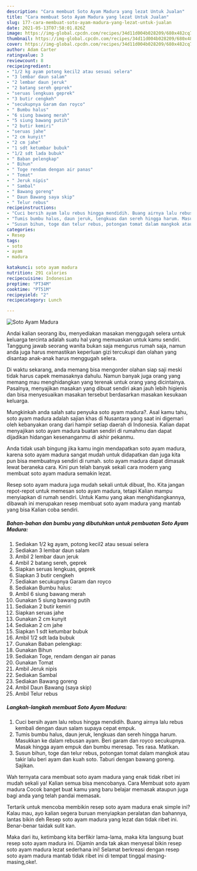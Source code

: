 ```yaml
---
description: "Cara membuat Soto Ayam Madura yang lezat Untuk Jualan"
title: "Cara membuat Soto Ayam Madura yang lezat Untuk Jualan"
slug: 177-cara-membuat-soto-ayam-madura-yang-lezat-untuk-jualan
date: 2021-05-13T07:58:01.826Z
image: https://img-global.cpcdn.com/recipes/34d11d004b028209/680x482cq70/soto-ayam-madura-foto-resep-utama.jpg
thumbnail: https://img-global.cpcdn.com/recipes/34d11d004b028209/680x482cq70/soto-ayam-madura-foto-resep-utama.jpg
cover: https://img-global.cpcdn.com/recipes/34d11d004b028209/680x482cq70/soto-ayam-madura-foto-resep-utama.jpg
author: Adam Carter
ratingvalue: 3
reviewcount: 8
recipeingredient:
- "1/2 kg ayam potong kecil2 atau sesuai selera"
- "3 lembar daun salam"
- "2 lembar daun jeruk"
- "2 batang sereh geprek"
- "seruas lengkuas geprek"
- "3 butir cengkeh"
- "secukupnya Garam dan royco"
- " Bumbu halus"
- "6 siung bawang merah"
- "5 siung bawang putih"
- "2 butir kemiri"
- "seruas jahe"
- "2 cm kunyit"
- "2 cm jahe"
- "1 sdt ketumbar bubuk"
- "1/2 sdt lada bubuk"
- " Baban pelengkap"
- " Bihun"
- " Toge rendam dengan air panas"
- " Tomat"
- " Jeruk nipis"
- " Sambal"
- " Bawang goreng"
- " Daun Bawang saya skip"
- " Telur rebus"
recipeinstructions:
- "Cuci bersih ayam lalu rebus hingga mendidih. Buang airnya lalu rebus kembali dengan daun salam supaya cepat empuk."
- "Tumis bumbu halus, daun jeruk, lengkuas dan sereh hingga harum. Masukkan ke dalam rebusan ayam. Beri garam dan royco secukupnya. Masak hingga ayam empuk dan bumbu meresap. Tes rasa. Matikan."
- "Susun bihun, toge dan telur rebus, potongan tomat dalam mangkok atau takir lalu beri ayam dan kuah soto. Taburi dengan bawang goreng. Sajikan."
categories:
- Resep
tags:
- soto
- ayam
- madura

katakunci: soto ayam madura 
nutrition: 291 calories
recipecuisine: Indonesian
preptime: "PT34M"
cooktime: "PT51M"
recipeyield: "2"
recipecategory: Lunch

---
```



![Soto Ayam Madura](https://img-global.cpcdn.com/recipes/34d11d004b028209/680x482cq70/soto-ayam-madura-foto-resep-utama.jpg)

Andai kalian seorang ibu, menyediakan masakan menggugah selera untuk keluarga tercinta adalah suatu hal yang memuaskan untuk kamu sendiri. Tanggung jawab seorang  wanita bukan saja mengurus rumah saja, namun anda juga harus memastikan keperluan gizi tercukupi dan olahan yang disantap anak-anak harus menggugah selera.

Di waktu  sekarang, anda memang bisa mengorder olahan siap saji meski tidak harus capek memasaknya dahulu. Namun banyak juga orang yang memang mau menghidangkan yang terenak untuk orang yang dicintainya. Pasalnya, menyajikan masakan yang dibuat sendiri akan jauh lebih higienis dan bisa menyesuaikan masakan tersebut berdasarkan masakan kesukaan keluarga. 



Mungkinkah anda salah satu penyuka soto ayam madura?. Asal kamu tahu, soto ayam madura adalah sajian khas di Nusantara yang saat ini digemari oleh kebanyakan orang dari hampir setiap daerah di Indonesia. Kalian dapat menyajikan soto ayam madura buatan sendiri di rumahmu dan dapat dijadikan hidangan kesenanganmu di akhir pekanmu.

Anda tidak usah bingung jika kamu ingin mendapatkan soto ayam madura, karena soto ayam madura sangat mudah untuk didapatkan dan juga kita pun bisa membuatnya sendiri di rumah. soto ayam madura dapat dimasak lewat beraneka cara. Kini pun telah banyak sekali cara modern yang membuat soto ayam madura semakin lezat.

Resep soto ayam madura juga mudah sekali untuk dibuat, lho. Kita jangan repot-repot untuk memesan soto ayam madura, tetapi Kalian mampu menyiapkan di rumah sendiri. Untuk Kamu yang akan menghidangkannya, dibawah ini merupakan resep membuat soto ayam madura yang mantab yang bisa Kalian coba sendiri.

<!--inarticleads1-->

##### Bahan-bahan dan bumbu yang dibutuhkan untuk pembuatan Soto Ayam Madura:

1. Sediakan 1/2 kg ayam, potong kecil2 atau sesuai selera
1. Sediakan 3 lembar daun salam
1. Ambil 2 lembar daun jeruk
1. Ambil 2 batang sereh, geprek
1. Siapkan seruas lengkuas, geprek
1. Siapkan 3 butir cengkeh
1. Sediakan secukupnya Garam dan royco
1. Sediakan  Bumbu halus:
1. Ambil 6 siung bawang merah
1. Gunakan 5 siung bawang putih
1. Sediakan 2 butir kemiri
1. Siapkan seruas jahe
1. Gunakan 2 cm kunyit
1. Sediakan 2 cm jahe
1. Siapkan 1 sdt ketumbar bubuk
1. Ambil 1/2 sdt lada bubuk
1. Gunakan  Baban pelengkap:
1. Gunakan  Bihun
1. Sediakan  Toge, rendam dengan air panas
1. Gunakan  Tomat
1. Ambil  Jeruk nipis
1. Sediakan  Sambal
1. Sediakan  Bawang goreng
1. Ambil  Daun Bawang (saya skip)
1. Ambil  Telur rebus




<!--inarticleads2-->

##### Langkah-langkah membuat Soto Ayam Madura:

1. Cuci bersih ayam lalu rebus hingga mendidih. Buang airnya lalu rebus kembali dengan daun salam supaya cepat empuk.
1. Tumis bumbu halus, daun jeruk, lengkuas dan sereh hingga harum. Masukkan ke dalam rebusan ayam. Beri garam dan royco secukupnya. Masak hingga ayam empuk dan bumbu meresap. Tes rasa. Matikan.
1. Susun bihun, toge dan telur rebus, potongan tomat dalam mangkok atau takir lalu beri ayam dan kuah soto. Taburi dengan bawang goreng. Sajikan.




Wah ternyata cara membuat soto ayam madura yang enak tidak ribet ini mudah sekali ya! Kalian semua bisa mencobanya. Cara Membuat soto ayam madura Cocok banget buat kamu yang baru belajar memasak ataupun juga bagi anda yang telah pandai memasak.

Tertarik untuk mencoba membikin resep soto ayam madura enak simple ini? Kalau mau, ayo kalian segera buruan menyiapkan peralatan dan bahannya, lantas bikin deh Resep soto ayam madura yang lezat dan tidak ribet ini. Benar-benar taidak sulit kan. 

Maka dari itu, ketimbang kita berfikir lama-lama, maka kita langsung buat resep soto ayam madura ini. Dijamin anda tak akan menyesal bikin resep soto ayam madura lezat sederhana ini! Selamat berkreasi dengan resep soto ayam madura mantab tidak ribet ini di tempat tinggal masing-masing,oke!.

